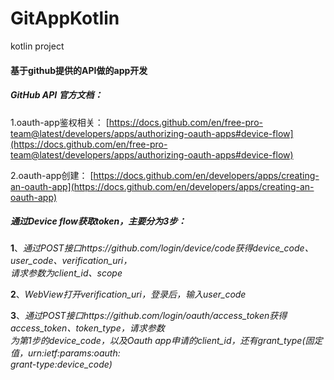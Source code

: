# GitAppKotlin

kotlin project

#### 基于github提供的API做的app开发

##### GitHub API 官方文档：<br />

 1.oauth-app鉴权相关：
 [https://docs.github.com/en/free-pro-team@latest/developers/apps/authorizing-oauth-apps#device-flow](https://docs.github.com/en/free-pro-team@latest/developers/apps/authorizing-oauth-apps#device-flow)

 2.oauth-app创建：
 [https://docs.github.com/en/developers/apps/creating-an-oauth-app](https://docs.github.com/en/developers/apps/creating-an-oauth-app)

##### 通过Device flow获取token，主要分为3步：<br />

 **1**、*通过POST接口https://github.com/login/device/code获得device_code、user_code、verification_uri，  
 请求参数为client_id、scope*

 **2**、*WebView打开verification_uri，登录后，输入user_code*

 **3**、*通过POST接口https://github.com/login/oauth/access_token获得access_token、token_type，请求参数  
 为第1步的device_code，以及Oauth app申请的client_id，还有grant_type(固定值，urn\:ietf\:params\:oauth:  
 grant-type:device_code)*